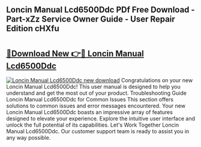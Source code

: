 ## Loncin Manual Lcd6500Ddc PDf Free Download - Part-xZz Service Owner Guide - User Repair Edition cHXfu

# <h2><a href="http://bc53520.oget.top/?id=Loncin+Manual+Lcd6500Ddc">🔗Download New 👉🔴 Loncin Manual Lcd6500Ddc</a></h2>

[![Loncin Manual Lcd6500Ddc new download](https://i.imgur.com/5g1atiW.png)](http://bc53520.oget.top/?id=Loncin+Manual+Lcd6500Ddc)
Congratulations on your new Loncin Manual Lcd6500Ddc! This user manual is designed to help you understand and get the most out of your product. Troubleshooting Guide Loncin Manual Lcd6500Ddc for Common Issues This section offers solutions to common issues and error messages encountered. Your new Loncin Manual Lcd6500Ddc boasts an impressive array of features designed to elevate your experience. Explore the intuitive user interface and unlock the full potential of its capabilities. Let's Work Together Loncin Manual Lcd6500Ddc. Our customer support team is ready to assist you in any way possible.
